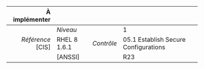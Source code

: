 
|           À implémenter    |    |    |    |
|----------------:|:---|---:|:---|
|                 |*Niveau*|| 1 |
|*Référence* [CIS]| RHEL 8 1.6.1 |*Contrôle*| 05.1 Establish Secure Configurations |
|                 |[ANSSI] || R23 |

